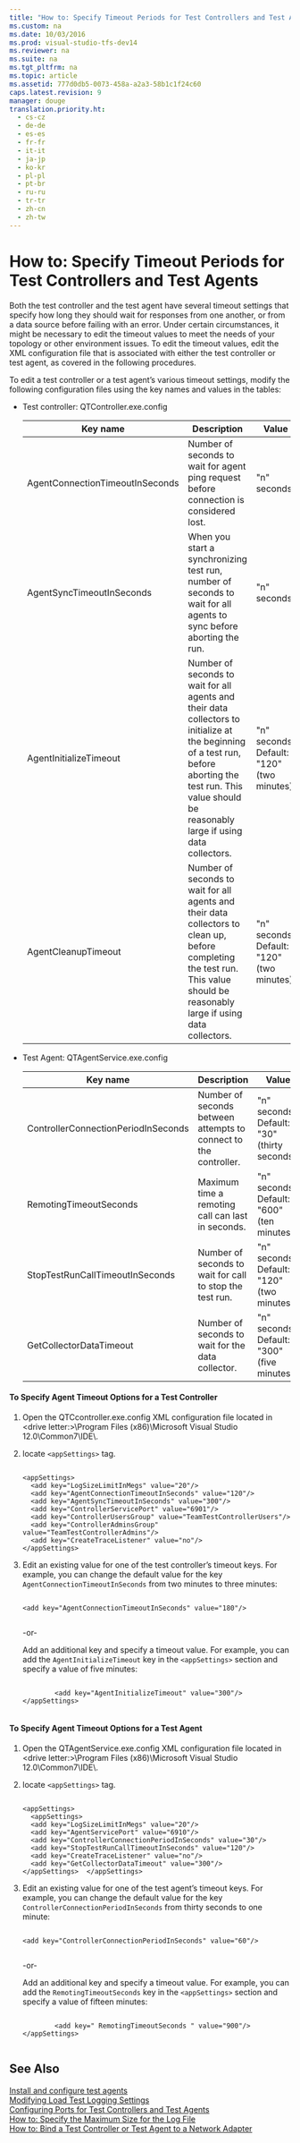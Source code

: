 ```yaml
---
title: "How to: Specify Timeout Periods for Test Controllers and Test Agents"
ms.custom: na
ms.date: 10/03/2016
ms.prod: visual-studio-tfs-dev14
ms.reviewer: na
ms.suite: na
ms.tgt_pltfrm: na
ms.topic: article
ms.assetid: 777d0db5-0073-458a-a2a3-58b1c1f24c60
caps.latest.revision: 9
manager: douge
translation.priority.ht: 
  - cs-cz
  - de-de
  - es-es
  - fr-fr
  - it-it
  - ja-jp
  - ko-kr
  - pl-pl
  - pt-br
  - ru-ru
  - tr-tr
  - zh-cn
  - zh-tw
---
```

# How to: Specify Timeout Periods for Test Controllers and Test Agents
Both the test controller and the test agent have several timeout settings that specify how long they should wait for responses from one another, or from a data source before failing with an error. Under certain circumstances, it might be necessary to edit the timeout values to meet the needs of your topology or other environment issues. To edit the timeout values, edit the XML configuration file that is associated with either the test controller or test agent, as covered in the following procedures.  
  
 To edit a test controller or a test agent’s various timeout settings, modify the following configuration files using the key names and values in the tables:  
  
-   Test controller: QTController.exe.config  
  
    |Key name|Description|Value|  
    |--------------|-----------------|-----------|  
    |AgentConnectionTimeoutInSeconds|Number of seconds to wait for agent ping request before connection is considered lost.|"n" seconds.|  
    |AgentSyncTimeoutInSeconds|When you start a synchronizing test run, number of seconds to wait for all agents to sync before aborting the run.|"n" seconds.|  
    |AgentInitializeTimeout|Number of seconds to wait for all agents and their data collectors to initialize at the beginning of a test run, before aborting the test run. This value should be reasonably large if using data collectors.|"n" seconds. Default: "120" (two minutes).|  
    |AgentCleanupTimeout|Number of seconds to wait for all agents and their data collectors to clean up, before completing the test run. This value should be reasonably large if using data collectors.|"n" seconds. Default: "120" (two minutes).|  
  
-   Test Agent: QTAgentService.exe.config  
  
    |Key name|Description|Value|  
    |--------------|-----------------|-----------|  
    |ControllerConnectionPeriodInSeconds|Number of seconds between attempts to connect to the controller.|"n" seconds. Default: "30" (thirty seconds).|  
    |RemotingTimeoutSeconds|Maximum time a remoting call can last in seconds.|"n" seconds. Default: "600" (ten minutes).|  
    |StopTestRunCallTimeoutInSeconds|Number of seconds to wait for call to stop the test run.|"n" seconds. Default: "120" (two minutes).|  
    |GetCollectorDataTimeout|Number of seconds to wait for the data collector.|"n" seconds. Default: "300" (five minutes).|  
  
#### To Specify Agent Timeout Options for a Test Controller  
  
1.  Open the QTCcontroller.exe.config XML configuration file located in <drive letter:\>\Program Files (x86)\Microsoft Visual Studio 12.0\Common7\IDE\\.  
  
2.  locate `<appSettings>` tag.  
  
    ```  
  
    <appSettings>  
      <add key="LogSizeLimitInMegs" value="20"/>  
      <add key="AgentConnectionTimeoutInSeconds" value="120"/>  
      <add key="AgentSyncTimeoutInSeconds" value="300"/>  
      <add key="ControllerServicePort" value="6901"/>  
      <add key="ControllerUsersGroup" value="TeamTestControllerUsers"/>  
      <add key="ControllerAdminsGroup" value="TeamTestControllerAdmins"/>  
      <add key="CreateTraceListener" value="no"/>  
    </appSettings>  
    ```  
  
3.  Edit an existing value for one of the test controller’s timeout keys. For example, you can change the default value for the key `AgentConnectionTimeoutInSeconds` from two minutes to three minutes:  
  
    ```  
  
    <add key="AgentConnectionTimeoutInSeconds" value="180"/>  
  
    ```  
  
     -or-  
  
     Add an additional key and specify a timeout value. For example, you can add the `AgentInitializeTimeout` key in the `<appSettings>` section and specify a value of five minutes:  
  
    ```  
  
            <add key="AgentInitializeTimeout" value="300"/>  
    </appSettings>  
  
    ```  
  
#### To Specify Agent Timeout Options for a Test Agent  
  
1.  Open the QTAgentService.exe.config XML configuration file located in <drive letter:\>\Program Files (x86)\Microsoft Visual Studio 12.0\Common7\IDE\\.  
  
2.  locate `<appSettings>` tag.  
  
    ```  
  
    <appSettings>  
      <appSettings>  
      <add key="LogSizeLimitInMegs" value="20"/>  
      <add key="AgentServicePort" value="6910"/>  
      <add key="ControllerConnectionPeriodInSeconds" value="30"/>  
      <add key="StopTestRunCallTimeoutInSeconds" value="120"/>  
      <add key="CreateTraceListener" value="no"/>  
      <add key="GetCollectorDataTimeout" value="300"/>  
    </appSettings>  </appSettings>  
    ```  
  
3.  Edit an existing value for one of the test agent’s timeout keys. For example, you can change the default value for the key `ControllerConnectionPeriodInSeconds` from thirty seconds to one minute:  
  
    ```  
  
    <add key="ControllerConnectionPeriodInSeconds" value="60"/>  
  
    ```  
  
     -or-  
  
     Add an additional key and specify a timeout value. For example, you can add the `RemotingTimeoutSeconds` key in the `<appSettings>` section and specify a value of fifteen minutes:  
  
    ```  
  
            <add key=" RemotingTimeoutSeconds " value="900"/>  
    </appSettings>  
  
    ```  
  
## See Also  
 [Install and configure test agents](../dv_TeamTestALM/Install-and-configure-test-agents.md)   
 [Modifying Load Test Logging Settings](../dv_TeamTestALM/Modifying-Load-Test-Logging-Settings.md)   
 [Configuring Ports for Test Controllers and Test Agents](../dv_TeamTestALM/Configuring-Ports-for-Test-Controllers-and-Test-Agents.md)   
 [How to: Specify the Maximum Size for the Log File](../dv_TeamTestALM/How-to--Specify-the-Maximum-Size-for-the-Log-File.md)   
 [How to: Bind a Test Controller or Test Agent to a Network Adapter](../dv_TeamTestALM/How-to--Bind-a-Test-Controller-or-Test-Agent-to-a-Network-Adapter.md)